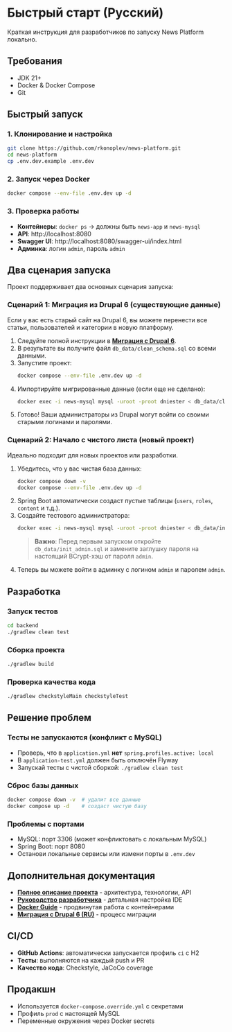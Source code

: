 # Быстрый старт (Русский)

Краткая инструкция для разработчиков по запуску News Platform локально.

## Требования
- JDK 21+
- Docker & Docker Compose
- Git

## Быстрый запуск

### 1. Клонирование и настройка
```bash
git clone https://github.com/rkonoplev/news-platform.git
cd news-platform
cp .env.dev.example .env.dev
```

### 2. Запуск через Docker
```bash
docker compose --env-file .env.dev up -d
```

### 3. Проверка работы
- **Контейнеры**: `docker ps` → должны быть `news-app` и `news-mysql`
- **API**: http://localhost:8080
- **Swagger UI**: http://localhost:8080/swagger-ui/index.html
- **Админка**: логин `admin`, пароль `admin`

## Два сценария запуска

Проект поддерживает два основных сценария запуска:

### Сценарий 1: Миграция из Drupal 6 (существующие данные)
Если у вас есть старый сайт на Drupal 6, вы можете перенести все статьи, пользователей и категории в новую платформу.
1.  Следуйте полной инструкции в **[Миграция с Drupal 6](MIGRATION_DRUPAL6_RU.md)**.
2.  В результате вы получите файл `db_data/clean_schema.sql` со всеми данными.
3.  Запустите проект:
    ```bash
    docker compose --env-file .env.dev up -d
    ```
4.  Импортируйте мигрированные данные (если еще не сделано):
    ```bash
    docker exec -i news-mysql mysql -uroot -proot dniester < db_data/clean_schema.sql
    ```
5.  Готово! Ваши администраторы из Drupal могут войти со своими старыми логинами и паролями.

### Сценарий 2: Начало с чистого листа (новый проект)
Идеально подходит для новых проектов или разработки.
1.  Убедитесь, что у вас чистая база данных:
    ```bash
    docker compose down -v
    docker compose --env-file .env.dev up -d
    ```
2.  Spring Boot автоматически создаст пустые таблицы (`users`, `roles`, `content` и т.д.).
3.  Создайте тестового администратора:
    ```bash
    docker exec -i news-mysql mysql -uroot -proot dniester < db_data/init_admin.sql
    ```
    > **Важно**: Перед первым запуском откройте `db_data/init_admin.sql` и замените заглушку пароля на настоящий BCrypt-хэш от пароля `admin`.
4.  Теперь вы можете войти в админку с логином `admin` и паролем `admin`.

## Разработка

### Запуск тестов
```bash
cd backend
./gradlew clean test
```

### Сборка проекта
```bash
./gradlew build
```

### Проверка качества кода
```bash
./gradlew checkstyleMain checkstyleTest
```

## Решение проблем

### Тесты не запускаются (конфликт с MySQL)
- Проверь, что в `application.yml` **нет** `spring.profiles.active: local`
- В `application-test.yml` должен быть отключён Flyway
- Запускай тесты с чистой сборкой: `./gradlew clean test`

### Сброс базы данных
```bash
docker compose down -v  # удалит все данные
docker compose up -d    # создаст чистую базу
```

### Проблемы с портами
- MySQL: порт 3306 (может конфликтовать с локальным MySQL)
- Spring Boot: порт 8080
- Останови локальные сервисы или измени порты в `.env.dev`

## Дополнительная документация

- **[Полное описание проекта](TASK_DESCRIPTION.md)** - архитектура, технологии, API
- **[Руководство разработчика](DEVELOPER_GUIDE.md)** - детальная настройка IDE
- **[Docker Guide](DOCKER_GUIDE.md)** - продвинутая работа с контейнерами
- **[Миграция с Drupal 6 (RU)](MIGRATION_DRUPAL6_RU.txt)** - процесс миграции

## CI/CD

- **GitHub Actions**: автоматически запускается профиль `ci` с H2
- **Тесты**: выполняются на каждый push и PR
- **Качество кода**: Checkstyle, JaCoCo coverage

## Продакшн

- Используется `docker-compose.override.yml` с секретами
- Профиль `prod` с настоящей MySQL
- Переменные окружения через Docker secrets